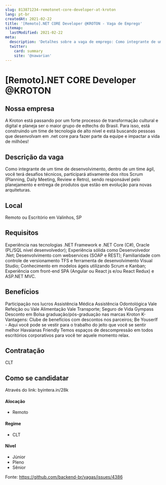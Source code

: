 ```yaml
---
slug: 813871234-remotonet-core-developer-at-kroton
lang: pt-br
createdAt: 2021-02-22
title: '[Remoto].NET CORE Developer @KROTON - Vaga de Emprego'
sitemap:
  lastModified: 2021-02-22
meta:
  description: 'Detalhes sobre a vaga de emprego: Como integrante de um time de desenvolvimento, dentro de um time ágil, você terá desafios técnicos, participará ativamente dos ritos Scrum (Planning, Daily Meeting, Review e Retro), sendo responsável pelo planejamento e entrega de produtos que estão em evolução para novas arquiteturas.'
  twitter:
    card: summary
    site: '@nawarian'
---
```


# [Remoto].NET CORE Developer @KROTON

## Nossa empresa

A Kroton está passando por um forte processo de transformação cultural e digital e planeja ser o maior grupo de edtechs do Brasil. Para isso, está construindo um time de tecnologia de alto nível e está buscando pessoas que desenvolvam em .net core para fazer parte da equipe e impactar a vida de milhões!

## Descrição da vaga

Como integrante de um time de desenvolvimento, dentro de um time ágil, você terá desafios técnicos, participará ativamente dos ritos Scrum (Planning, Daily Meeting, Review e Retro), sendo responsável pelo planejamento e entrega de produtos que estão em evolução para novas arquiteturas.


## Local

 Remoto ou Escritório em Valinhos, SP

## Requisitos

Experiência nas tecnologias .NET Framework e .NET Core (C#), Oracle (PL/SQL nível desenvolvedor);
Experiência sólida como Desenvolvedor .Net;
Desenvolvimento com webservices (SOAP e REST);
Familiaridade com controle de versionamento TFS e ferramenta de desenvolvimento Visual Studio;
Conhecimento em modelos ágeis utilizando Scrum e Kanban;
Experiência com front-end SPA (Angular ou React js e/ou React Redux) e ASP.NET MVC.
## Benefícios

Participação nos lucros
Assistência Médica
Assistência Odontológica
Vale Refeição ou Vale Alimentação
Vale Transporte;
Seguro de Vida
Gympass
Desconto em Bolsa graduação/pós-graduação nas marcas Kroton
K-Vantagens: Clube de benefícios com descontos nos parceiros;
Be Youserlf - Aqui você pode se vestir para o trabalho do jeito que você se sentir melhor
Havaianas Friendly
Temos espaços de descompressão em todos escritórios corporativos para você ter aquele momento relax.

## Contratação

CLT

## Como se candidatar

Através do link: byintera.in/28k


#### Alocação
- Remoto

#### Regime
- CLT


#### Nível
- Júnior
- Pleno
- Sênior


Fonte: https://github.com/backend-br/vagas/issues/4386